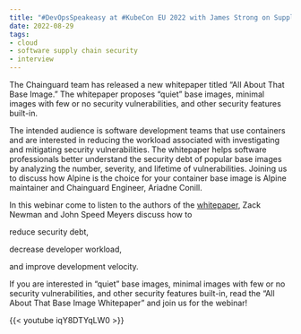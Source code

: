 ```yaml
---
title: "#DevOpsSpeakeasy at #KubeCon EU 2022 with James Strong on Supply Chain Security"
date: 2022-08-29
tags:
- cloud
- software supply chain security
- interview
---
```




The Chainguard team has released a new whitepaper titled “All About That Base Image.” The whitepaper proposes “quiet” base images, minimal images with few or no security vulnerabilities, and other security features built-in.

The intended audience is software development teams that use containers and are interested in reducing the workload associated with investigating and mitigating security vulnerabilities. The whitepaper helps software professionals better understand the security debt of popular base images by analyzing the number, severity, and lifetime of vulnerabilities. Joining us to discuss how Alpine is the choice for your container base image is Alpine maintainer and Chainguard Engineer, Ariadne Conill.

In this webinar come to listen to the authors of the [whitepaper](https://uploads-ssl.webflow.com/6228fdbc6c97145dad2a9c2b/624e2337f70386ed568d7e7e_chainguard-all-about-that-base-image.pdf), Zack Newman and John Speed Meyers discuss how to 


reduce security debt,

decrease developer workload,

and improve development velocity.


If you are interested in “quiet” base images, minimal images with few or no security vulnerabilities, and other security features built-in, read the “All About That Base Image Whitepaper” and join us for the webinar!

{{< youtube iqY8DTYqLW0 >}}
